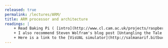 ```yaml
---
released: true
permalink: /lectures/ARM/
title: ARM processor and architecture
readings: |
    + Read Baking Pi ( [intro](http://www.cl.cam.ac.uk/projects/raspberrypi/tutorials/os/introduction.html), [lesson1](http://www.cl.cam.ac.uk/projects/raspberrypi/tutorials/os/ok01.html), [lesson2](http://www.cl.cam.ac.uk/projects/raspberrypi/tutorials/os/ok02.html) ) and skim Carl Burch's [Intro to ARM assembly](http://www.toves.org/books/arm/). 
    + I also recommend Steven Wolfram's blog post [Untangling the Tale of Ada Lovelace](http://blog.stephenwolfram.com/2015/12/untangling-the-tale-of-ada-lovelace) for a nice description of Charles Babbage's and Lady Ada Lovelace's roles in developing the concept of a general-purpose computer.
    + Here is a link to the [VisUAL simulator](http://salmanarif.bitbucket.io/visual/index.html) Pat demoed in lecture.
---
```

